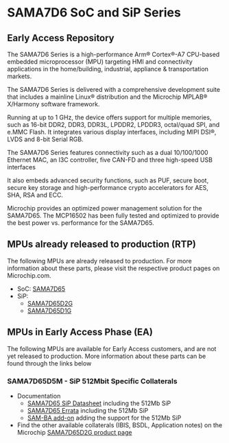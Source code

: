 # SAMA7D6 SoC and SiP Series
## Early Access Repository
The SAMA7D6 Series is a high-performance Arm® Cortex®-A7 CPU-based embedded microprocessor (MPU) targeting HMI and connectivity applications in the home/building, industrial, appliance & transportation markets.

The SAMA7D6 Series is delivered with a comprehensive development suite that includes a mainline Linux® distribution and the Microchip MPLAB® X/Harmony software framework.

Running at up to 1 GHz, the device offers support for multiple memories, such as 16-bit DDR2, DDR3, DDR3L, LPDDR2, LPDDR3, octal/quad SPI, and e.MMC Flash. It integrates various display interfaces, including MIPI DSI®, LVDS and 8-bit Serial RGB.

The SAMA7D6 Series features connectivity such as a dual 10/100/1000 Ethernet MAC, an I3C controller, five CAN-FD and three high-speed USB interfaces

It also embeds advanced security functions, such as PUF, secure boot, secure key storage and high-performance crypto accelerators for AES, SHA, RSA and ECC.

Microchip provides an optimized power management solution for the SAMA7D65. The MCP16502 has been fully tested and optimized to provide the best power vs. performance for the SAMA7D65.

## MPUs already released to production (RTP)
The following MPUs are already released to production. For more information about these parts, please visit the respective product pages on Microchip.com.
* SoC: [SAMA7D65](https://www.microchip.com/en-us/product/SAMA7D65)
* SiP: 
  * [SAMA7D65D2G](https://www.microchip.com/en-us/product/SAMA7D65D2G)
  * [SAMA7D65D1G](https://www.microchip.com/en-us/product/SAMA7D65D1G)
  
## MPUs in Early Access Phase (EA)
The following MPUs are available for Early Access customers, and are not yet released to production. More information about these parts can be found through the links below
### SAMA7D65D5M - SiP 512Mbit Specific Collaterals
* Documentation
  * [SAMA7D65 SiP Datasheet](512Mb) including the 512Mb SiP
  * [SAMA7D65 Errata](512Mb) including the 512Mb SiP
  * [SAM-BA add-on](512Mb) adding the support for the 512Mb SiP
* Find the other available collaterals (IBIS, BSDL, Application notes) on the Microchip [SAMA7D65D2G product page](https://www.microchip.com/en-us/product/SAMA7D65D2G)